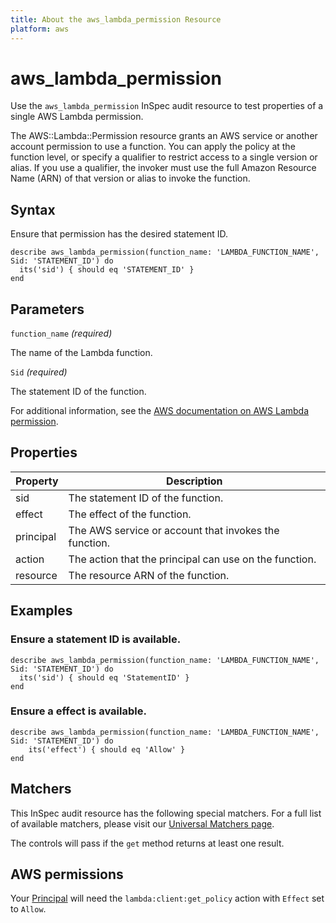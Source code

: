 ```yaml
---
title: About the aws_lambda_permission Resource
platform: aws
---
```


# aws\_lambda\_permission

Use the `aws_lambda_permission` InSpec audit resource to test properties of a single AWS Lambda permission.

The AWS::Lambda::Permission resource grants an AWS service or another account permission to use a function. You can apply the policy at the function level, or specify a qualifier to restrict access to a single version or alias. If you use a qualifier, the invoker must use the full Amazon Resource Name (ARN) of that version or alias to invoke the function.

## Syntax

Ensure that permission has the desired statement ID.

    describe aws_lambda_permission(function_name: 'LAMBDA_FUNCTION_NAME', Sid: 'STATEMENT_ID') do
      its('sid') { should eq 'STATEMENT_ID' }
    end

## Parameters

`function_name` _(required)_

The name of the Lambda function.

`Sid` _(required)_

The statement ID of the function.

For additional information, see the [AWS documentation on AWS Lambda permission](https://docs.aws.amazon.com/AWSCloudFormation/latest/UserGuide/aws-resource-lambda-permission.html).

## Properties

| Property | Description|
| --- | --- |
| sid | The statement ID of the function. |
| effect | The effect of the function. |
| principal | The AWS service or account that invokes the function. |
| action | The action that the principal can use on the function. |
| resource | The resource ARN of the function. |

## Examples

### Ensure a statement ID is available.

    describe aws_lambda_permission(function_name: 'LAMBDA_FUNCTION_NAME', Sid: 'STATEMENT_ID') do
      its('sid') { should eq 'StatementID' }
    end

### Ensure a effect is available.

    describe aws_lambda_permission(function_name: 'LAMBDA_FUNCTION_NAME', Sid: 'STATEMENT_ID') do
        its('effect') { should eq 'Allow' }
    end

## Matchers

This InSpec audit resource has the following special matchers. For a full list of available matchers, please visit our [Universal Matchers page](https://www.inspec.io/docs/reference/matchers/).

The controls will pass if the `get` method returns at least one result.

## AWS permissions

Your [Principal](https://docs.aws.amazon.com/IAM/latest/UserGuide/intro-structure.html#intro-structure-principal) will need the `lambda:client:get_policy` action with `Effect` set to `Allow`.